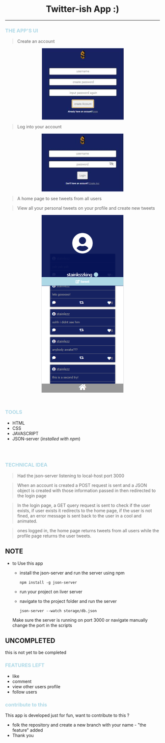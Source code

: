 <style>
    .space{
        height:30px;
    }
    h1{
        text-align:center;
    }
    h3{
        color:blue;
        color:lightblue;
    }
    img{
        display:block;
        margin:0 auto;
    }
</style>
# Twitter-ish App :)
___

### __THE APP'S UI__

> Create an account

<img src="img/createA.jpg">

>Log into your account

<img src="img/login.jpg">

> A home page to see tweets from all users


> View all your personal tweets on your profile and create new tweets

<img src="img/profile.png">

<div class="space"></div>

### __TOOLS__
* HTML 
* CSS
* JAVASCRIPT
* JSON-server (_installed with npm_)

<div class="space"></div>

### __TECHNICAL IDEA__
> Had the json-server listening to local-host port 3000  

>When an account is created a POST request is sent and a JSON object is created with those information passed in then redirected to the login page

> In the login page, a GET query request is sent to check if the user exists, if user exists it redirects to the home page, if the user is not fined, an error message is sent back to the user in a cool and animated.

> ones logged in, the home page returns tweets from all users while the profile page returns the user tweets.

## NOTE

* to Use this app
    *  install the json-server and run the server using npm

         ``` 
         npm install -g json-server 
         ```
    *   run your project on liver server

    * navigate to the project folder and run the server
        ```
        json-server --watch storage/db.json
        ```
    Make sure the server is running on port 3000 or navigate manually change the port in the scripts


## UNCOMPLETED
this is not yet to be completed
 ### FEATURES LEFT
 * like 
 * comment
 * view other users profile
 * follow users

 ### contribute to this
 This app is developed just for fun,
 want to contribute to this ?
 * folk  the repository and create a new branch with your name - "the feature" added 
 * Thank you